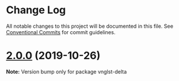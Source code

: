 # Change Log

All notable changes to this project will be documented in this file.
See [Conventional Commits](https://conventionalcommits.org) for commit guidelines.

# [2.0.0](https://github.com/vnglst/learning-yarn-workspaces/compare/vnglst-delta@1.2.3...vnglst-delta@2.0.0) (2019-10-26)

**Note:** Version bump only for package vnglst-delta
